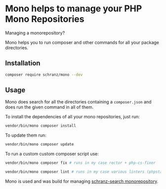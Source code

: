 # Mono helps to manage your PHP Mono Repositories

Managing a monorepository?

Mono helps you to run composer and other commands for all your package directories.

## Installation

```bash
composer require schranz/mono --dev
```

## Usage

Mono does search for all the directories containing a `composer.json` 
and does run the given command in all of them.

To install the dependencies of all your mono repositories, just run:

```bash
vendor/bin/mono composer install
```

To update them run:

```bash
vendor/bin/mono composer update
```

To run a custom custom composer script use:

```bash
vendor/bin/mono composer fix # runs in my case rector + php-cs-fixer

vendor/bin/mono composer lint # runs in my case various linters (phpstan, php-cs, ...)
```

Mono is used and was build for managing [schranz-search monorepository](https://github.com/schranz-search/schranz-search).
